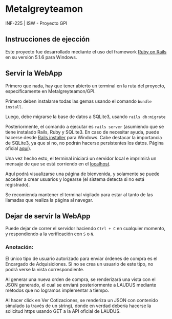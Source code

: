 # Metalgreyteamon
INF-225 | ISW - Proyecto GPI

## Instrucciones de ejección

Este proyecto fue desarrollado mediante el uso del framework [Ruby on Rails](https://rubyonrails.org/) en su versión 5.1.6 para Windows.


## Servir la WebApp

Primero que nada, hay que tener abierto un terminal en la ruta del proyecto, específicamente en Metalgreyteamon/GPI.

Primero deben instalarse todas las gemas usando el comando `bundle install`.

Luego, debe migrarse la base de datos a SQLite3, usando `rails db:migrate`

Posteriormente, el comando a ejecutar es `rails server` (asumiendo que se tiene instalado Rails, Ruby y SQLite3. En caso de necesitar ayuda, puede hacerse desde [Rails installer](http://railsinstaller.org/en) para Windows. Cabe destacar la importancia de SQLite3, ya que si no, no podrán hacerse persistentes los datos. Página oficial [aquí](https://www.sqlite.org/index.html)).

Una vez hecho esto, el terminal iniciará un servidor local e imprimirá un mensaje de que se está corriendo en el [localhost]( http://localhost:3000).

Aquí podrá visualizarse una página de bienvenida, y solamente se puede acceder a crear usuarios y logearse (el sistema detecta si no está registrado).

Se recomienda mantener el terminal vigilado para estar al tanto de las llamadas que realiza la página al navegar.

## Dejar de servir la WebApp

Puede dejar de correr el servidor haciendo `Ctrl + C` en cualquier momento, y respondiendo a la verificación con `S` o `N`.

### Anotación: 

El único tipo de usuario autorizado para enviar órdenes de compra es el Encargado de Adquisiciones. Si no se crea un usuario de este tipo, no podrá verse la vista correspondiente.

Al generar una nueva orden de compra, se renderizará una vista con el JSON generado, el cual se enviará posteriormente a LAUDUS mediante métodos que no logramos implementar a tiempo.

Al hacer click en Ver Cotizaciones, se renderiza un JSON con contenido simulado (a través de un string), donde en verdad debería hacerse la solicitud https usando GET a la API oficial de LAUDUS.